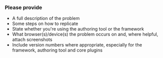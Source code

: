 ### Please provide
* A full description of the problem
* Some steps on how to replicate
* State whether you're using the authoring tool or the framework
* What browser(s)/device(s) the problem occurs on and, where helpful, attach screenshots
* Include version numbers where appropriate, especially for the framework, authoring tool and core plugins
